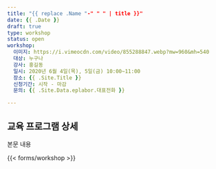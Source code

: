 ```yaml
---
title: "{{ replace .Name "-" " " | title }}"
date: {{ .Date }}
draft: true
type: workshop
status: open
workshop:
  이미지: https://i.vimeocdn.com/video/855288847.webp?mw=960&mh=540
  대상: 누구나
  강사: 홍길동
  일시: 2020년 6월 4일(목), 5일(금) 10:00~11:00
  장소: {{ .Site.Title }}
  신청기간: 시작 - 마감
  문의: {{ .Site.Data.eplabor.대표전화 }}

---
```


## 교육 프로그램 상세

본문 내용

{{< forms/workshop >}}